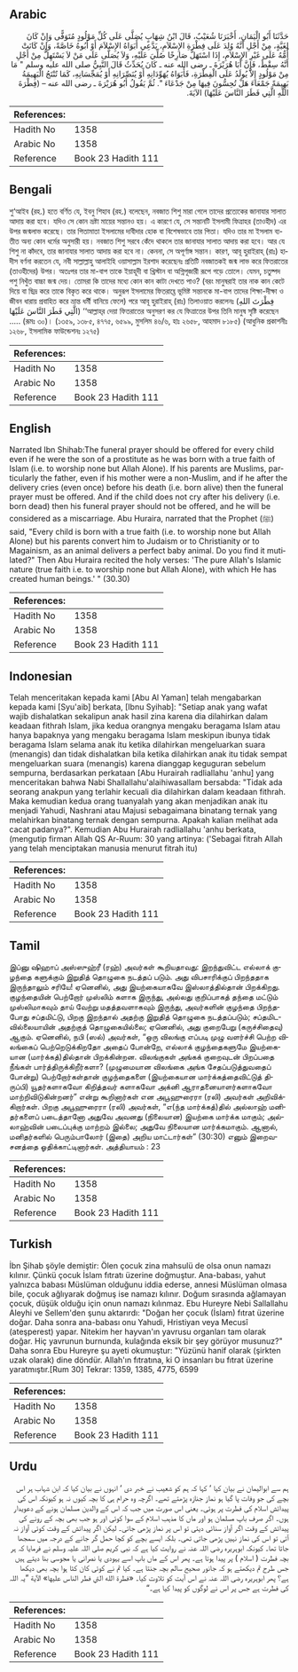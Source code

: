 ## Arabic


<div dir="rtl" lang="ar" style={{fontSize:'larger',backgroundColor:'#f8f9fa',padding:20}}>
حَدَّثَنَا أَبُو الْيَمَانِ، أَخْبَرَنَا شُعَيْبٌ، قَالَ ابْنُ شِهَابٍ يُصَلَّى عَلَى كُلِّ مَوْلُودٍ مُتَوَفًّى وَإِنْ كَانَ لِغَيَّةٍ، مِنْ أَجْلِ أَنَّهُ وُلِدَ عَلَى فِطْرَةِ الإِسْلاَمِ، يَدَّعِي أَبَوَاهُ الإِسْلاَمَ أَوْ أَبُوهُ خَاصَّةً، وَإِنْ كَانَتْ أُمُّهُ عَلَى غَيْرِ الإِسْلاَمِ، إِذَا اسْتَهَلَّ صَارِخًا صُلِّيَ عَلَيْهِ، وَلاَ يُصَلَّى عَلَى مَنْ لاَ يَسْتَهِلُّ مِنْ أَجْلِ أَنَّهُ سِقْطٌ، فَإِنَّ أَبَا هُرَيْرَةَ ـ رضى الله عنه ـ كَانَ يُحَدِّثُ قَالَ النَّبِيُّ صلى الله عليه وسلم ‏"‏ مَا مِنْ مَوْلُودٍ إِلاَّ يُولَدُ عَلَى الْفِطْرَةِ، فَأَبَوَاهُ يُهَوِّدَانِهِ أَوْ يُنَصِّرَانِهِ أَوْ يُمَجِّسَانِهِ، كَمَا تُنْتَجُ الْبَهِيمَةُ بَهِيمَةً جَمْعَاءَ هَلْ تُحِسُّونَ فِيهَا مِنْ جَدْعَاءَ ‏"‏‏.‏ ثُمَّ يَقُولُ أَبُو هُرَيْرَةَ ـ رضى الله عنه – ‏(‏فِطْرَةَ اللَّهِ الَّتِي فَطَرَ النَّاسَ عَلَيْهَا‏)‏ الآيَةَ‏.‏
</div>
<div style={{backgroundColor:'#f8f9fa',padding:20, marginBottom: 10}}><table> <thead> <tr> <th>References:</th> <th></th> </tr> </thead> <tbody><tr><td>Hadith No</td><td>1358</td></tr><tr><td>Arabic No</td><td>1358</td></tr><tr><td>Reference</td><td>Book 23 Hadith 111</td></tr></tbody></table></div>

## Bengali


<div dir="ltr" lang="bn" style={{fontSize:'larger',backgroundColor:'#f8f9fa',padding:20}}>
শু‘আইব (রহ.) হতে বর্ণিত যে, ইবনু শিহাব (রহ.) বলেছেন, নবজাত শিশু মারা গেলে তাদের প্রত্যেকের জানাযার সালাত আদায় করা হবে। যদিও সে কোন ভ্রষ্টা মায়ের সন্তানও হয়। এ কারণে যে, সে সন্তানটি ইসলামী ফিত্রাহর (তাওহীদ) এর উপর জন্মলাভ করেছে। তার পিতামাতা ইসলামের দাবীদার হোক বা বিশেষভাবে তার পিতা। যদিও তার মা ইসলাম ব্যতীত অন্য কোন ধর্মের অনুসারী হয়। নবজাত শিশু সরবে কেঁদে থাকলে তার জানাযার সালাত আদায় করা হবে। আর যে শিশু না কাঁদবে, তার জানাযার সালাত আদায় করা হবে না। কেননা, সে অপূর্ণাঙ্গ সন্তান। কারণ, আবূ হুরাইরাহ্ (রাঃ) হাদীস বর্ণনা করতেন যে, নবী সাল্লাল্লাহু আলাইহি ওয়াসাল্লাম ইরশাদ করেছেনঃ প্রতিটি নবজাতকই জন্ম লাভ করে ফিতরাতের (তাওহীদের) উপর। অতঃপর তার মা-বাপ তাকে ইয়াহূদী বা খ্রিস্টান বা অগ্নিপূজারী রূপে গড়ে তোলে। যেমন, চতুষ্পদ পশু নিখুঁত বাচ্চা জন্ম দেয়। তোমরা কি তাদের মধ্যে কোন কান কাটা দেখতে পাও? (বরং মানুষরাই তার নাক কান কেটে দিয়ে বা ছিদ্র করে তাকে বিকৃত করে থাকে। অনুরূপ ইসলামের ফিতরাহ্তে ভূমিষ্ট সন্তানকে মা-বাপ তাদের শিক্ষা-দীক্ষা ও জীবন ধারায় প্রবাহিত করে ভ্রান্ত ধর্মী বানিয়ে ফেলে) পরে আবূ হুরাইরাহ্ (রাঃ) তিলাওয়াত করলেনঃ (فِطْرَتَ اللهِ الَّتِي فَطَرَ النَّاسَ عَلَيْهَا) ‘‘আল্লাহ্‌র দেয়া ফিতরাতের অনুসরণ কর যে ফিত্রাতের উপর তিনি মানুষ সৃষ্টি করেছেন ..... (রূমঃ ৩০)। (১৩৫৯, ১৩৮৫, ৪৭৭৫, ৬৫৯৯, মুসলিম ৪৬/৬, হাঃ ২৬৫৮, আহমাদ ৮১৮৫) (আধুনিক প্রকাশনীঃ ১২৬৮, ইসলামিক ফাউন্ডেশনঃ ১২৭৫)
</div>
<div style={{backgroundColor:'#f8f9fa',padding:20, marginBottom: 10}}><table> <thead> <tr> <th>References:</th> <th></th> </tr> </thead> <tbody><tr><td>Hadith No</td><td>1358</td></tr><tr><td>Arabic No</td><td>1358</td></tr><tr><td>Reference</td><td>Book 23 Hadith 111</td></tr></tbody></table></div>

## English


<div dir="ltr" lang="en" style={{fontSize:'larger',backgroundColor:'#f8f9fa',padding:20}}>
Narrated Ibn Shihab:The funeral prayer should be offered for every child even if he were the son of a prostitute as he was born with a true faith of Islam (i.e. to worship none but Allah Alone). If his parents are Muslims, particularly the father, even if his mother were a non-Muslim, and if he after the delivery cries (even once) before his death (i.e. born alive) then the funeral prayer must be offered. And if the child does not cry after his delivery (i.e. born dead) then his funeral prayer should not be offered, and he will be considered as a miscarriage. Abu Huraira, narrated that the Prophet (ﷺ) said, "Every child is born with a true faith (i.e. to worship none but Allah Alone) but his parents convert him to Judaism or to Christianity or to Magainism, as an animal delivers a perfect baby animal. Do you find it mutilated?" Then Abu Huraira recited the holy verses: 'The pure Allah's Islamic nature (true faith i.e. to worship none but Allah Alone), with which He has created human beings.' " (30.30)
</div>
<div style={{backgroundColor:'#f8f9fa',padding:20, marginBottom: 10}}><table> <thead> <tr> <th>References:</th> <th></th> </tr> </thead> <tbody><tr><td>Hadith No</td><td>1358</td></tr><tr><td>Arabic No</td><td>1358</td></tr><tr><td>Reference</td><td>Book 23 Hadith 111</td></tr></tbody></table></div>

## Indonesian


<div dir="ltr" lang="id" style={{fontSize:'larger',backgroundColor:'#f8f9fa',padding:20}}>
Telah menceritakan kepada kami [Abu Al Yaman] telah mengabarkan kepada kami [Syu'aib] berkata, [Ibnu Syihab]: "Setiap anak yang wafat wajib dishalatkan sekalipun anak hasil zina karena dia dilahirkan dalam keadaan fithrah Islam, jika kedua orangnya mengaku beragama Islam atau hanya bapaknya yang mengaku beragama Islam meskipun ibunya tidak beragama Islam selama anak itu ketika dilahirkan mengeluarkan suara (menangis) dan tidak dishalatkan bila ketika dilahirkan anak itu tidak sempat mengeluarkan suara (menangis) karena dianggap keguguran sebelum sempurna, berdasarkan perkataan [Abu Hurairah radliallahu 'anhu] yang menceritakan bahwa Nabi Shallallahu'alaihiwasallam bersabda: "Tidak ada seorang anakpun yang terlahir kecuali dia dilahirkan dalam keadaan fithrah. Maka kemudian kedua orang tuanyalah yang akan menjadikan anak itu menjadi Yahudi, Nashrani atau Majusi sebagaimana binatang ternak yang melahirkan binatang ternak dengan sempurna. Apakah kalian melihat ada cacat padanya?". Kemudian Abu Hurairah radliallahu 'anhu berkata, (mengutip firman Allah QS Ar-Ruum: 30 yang artinya: ('Sebagai fitrah Allah yang telah menciptakan manusia menurut fitrah itu)
</div>
<div style={{backgroundColor:'#f8f9fa',padding:20, marginBottom: 10}}><table> <thead> <tr> <th>References:</th> <th></th> </tr> </thead> <tbody><tr><td>Hadith No</td><td>1358</td></tr><tr><td>Arabic No</td><td>1358</td></tr><tr><td>Reference</td><td>Book 23 Hadith 111</td></tr></tbody></table></div>

## Tamil


<div dir="ltr" lang="ta" style={{fontSize:'larger',backgroundColor:'#f8f9fa',padding:20}}>
இப்னு ஷிஹாப் அஸ்ஸுஹ்ரீ (ரஹ்) அவர்கள் கூறியதாவது: இறந்துவிட்ட எல்லாக் குழந்தை களுக்கும் இறுதித் தொழுகை நடத்தப் படும். அது விபசாரிக்குப் பிறந்ததாக இருந்தாலும் சரியே! ஏனெனில், அது இயற்கையாகவே இஸ்லாத்தில்தான் பிறக்கிறது. குழந்தையின் பெற்றோர் முஸ்லிம் களாக இருந்து, அல்லது குறிப்பாகத் தந்தை மட்டும் முஸ்லிமாகவும் தாய் வேற்று மதத்தவளாகவும் இருந்து, அவர்களின் குழந்தை பிறந்தபோது சப்தமிட்டு, பிறகு இறந்தால் அதற்கு இறுதித் தொழுகை நடத்தப்படும்; சப்தமிடவில்லையாயின் அதற்குத் தொழுகையில்லை; ஏனெனில், அது குறைபேறு (கருச்சிதைவு) ஆகும். ஏனெனில், நபி (ஸல்) அவர்கள், “ஒரு விலங்கு எப்படி முழு வளர்ச்சி பெற்ற விலங்கைப் பெற்றெடுக்கிறதோ அதைப் போன்றே, எல்லாக் குழந்தைகளுமே இயற்கையான (மார்க்கத்)தில்தான் பிறக்கின்றன. விலங்குகள் அங்கக் குறைவுடன் பிறப்பதை நீங்கள் பார்த்திருக்கிறீர்களா? (முழுமையான விலங்கை அங்க சேதப்படுத்துவதைப் போன்று) பெற்றோர்கள்தான் குழந்தைகளை (இயற்கையான மார்க்கத்தைவிட்டுத் திருப்பி) யூதர்களாகவோ கிறித்தவர் களாகவோ அக்னி ஆராதனையாளர்களாகவோ மாற்றிவிடுகின்றனர்” என்று கூறினார்கள் என அபூஹுரைரா (ரலி) அவர்கள் அறிவிக்கிறார்கள். பிறகு அபூஹுரைரா (ரலி) அவர்கள், “எ(ந்த மார்க்கத்)தில் அல்லாஹ் மனிதர்களைப் படைத்தானோ அதுவே அவனது (நிலையான) இயற்கை மார்க்க மாகும்; அல்லாஹ்வின் படைப்புக்கு மாற்றம் இல்லை; அதுவே நிலையான மார்க்கமாகும். ஆனால், மனிதர்களில் பெரும்பாலோர் (இதை) அறிய மாட்டார்கள்” (30:30) எனும் இறைவசனத்தை ஓதிக்காட்டினார்கள். அத்தியாயம் : 23
</div>
<div style={{backgroundColor:'#f8f9fa',padding:20, marginBottom: 10}}><table> <thead> <tr> <th>References:</th> <th></th> </tr> </thead> <tbody><tr><td>Hadith No</td><td>1358</td></tr><tr><td>Arabic No</td><td>1358</td></tr><tr><td>Reference</td><td>Book 23 Hadith 111</td></tr></tbody></table></div>

## Turkish


<div dir="ltr" lang="tr" style={{fontSize:'larger',backgroundColor:'#f8f9fa',padding:20}}>
İbn Şihab şöyle demiştir: Ölen çocuk zina mahsulü de olsa onun namazı kılınır. Çünkü çocuk İslam fıtratı üzerine doğmuştur. Ana-babası, yahut yalnızca babası Müslüman olduğunu iddia ederse, annesi Müslüman olmasa bile, çocuk ağlıyarak doğmuş ise namazı kılınır. Doğum sırasında ağlamayan çocuk, düşük olduğu için onun namazı kılınmaz. Ebu Hureyre Nebi Sallallahu Aleyhi ve Sellem'den şunu aktarırdı: "Doğan her çocuk (İslam) fıtrat üzerine doğar. Daha sonra ana-babası onu Yahudi, Hristiyan veya Mecusî (ateşperest) yapar. Nitekim her hayvan'ın yavrusu organları tam olarak doğar. Hiç yavrunun burnunda, kulağında eksik bir şey görüyor musunuz?" Daha sonra Ebu Hureyre şu ayeti okumuştur: "Yüzünü hanif olarak (şirkten uzak olarak) dine döndür. Allah'ın fıtratına, ki O insanları bu fıtrat üzerine yaratmıştır.[Rum 30] Tekrar: 1359, 1385, 4775, 6599
</div>
<div style={{backgroundColor:'#f8f9fa',padding:20, marginBottom: 10}}><table> <thead> <tr> <th>References:</th> <th></th> </tr> </thead> <tbody><tr><td>Hadith No</td><td>1358</td></tr><tr><td>Arabic No</td><td>1358</td></tr><tr><td>Reference</td><td>Book 23 Hadith 111</td></tr></tbody></table></div>

## Urdu


<div dir="rtl" lang="ur" style={{fontSize:'larger',backgroundColor:'#f8f9fa',padding:20}}>
ہم سے ابوالیمان نے بیان کیا ‘ کہا کہ ہم کو شعیب نے خبر دی ‘ انہوں نے بیان کیا کہ ابن شہاب ہر اس بچے کی جو وفات پا گیا ہو نماز جنازہ پڑھتے تھے۔ اگرچہ وہ حرام ہی کا بچہ کیوں نہ ہو کیونکہ اس کی پیدائش اسلام کی فطرت پر ہوئی۔ یعنی اس صورت میں جب کہ اس کے والدین مسلمان ہونے کے دعویدار ہوں۔ اگر صرف باپ مسلمان ہو اور ماں کا مذہب اسلام کے سوا کوئی اور ہو جب بھی بچہ کے رونے کی پیدائش کے وقت اگر آواز سنائی دیتی تو اس پر نماز پڑھی جاتی۔ لیکن اگر پیدائش کے وقت کوئی آواز نہ آتی تو اس کی نماز نہیں پڑھی جاتی تھی۔ بلکہ ایسے بچے کو کچا حمل گر جانے کے درجہ میں سمجھا جاتا تھا۔ کیونکہ ابوہریرہ رضی اللہ عنہ نے روایت کیا ہے کہ نبی کریم صلی اللہ علیہ وسلم نے فرمایا کہ ہر بچہ فطرت ( اسلام ) پر پیدا ہوتا ہے۔ پھر اس کے ماں باپ اسے یہودی یا نصرانی یا مجوسی بنا دیتے ہیں جس طرح تم دیکھتے ہو کہ جانور صحیح سالم بچہ جنتا ہے۔ کیا تم نے کوئی کان کٹا ہوا بچہ بھی دیکھا ہے؟ پھر ابوہریرہ رضی اللہ عنہ نے اس آیت کو تلاوت کیا۔ «فطرة الله التي فطر الناس عليها‏‏‏» الآية‏ ”یہ اللہ کی فطرت ہے جس پر اس نے لوگوں کو پیدا کیا ہے۔“
</div>
<div style={{backgroundColor:'#f8f9fa',padding:20, marginBottom: 10}}><table> <thead> <tr> <th>References:</th> <th></th> </tr> </thead> <tbody><tr><td>Hadith No</td><td>1358</td></tr><tr><td>Arabic No</td><td>1358</td></tr><tr><td>Reference</td><td>Book 23 Hadith 111</td></tr></tbody></table></div>